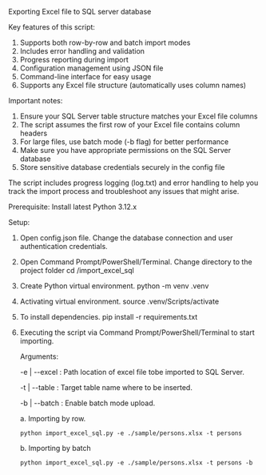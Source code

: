 Exporting Excel file to SQL server database

Key features of this script:

1.  Supports both row-by-row and batch import modes
2.  Includes error handling and validation
3.  Progress reporting during import
4.  Configuration management using JSON file
5.  Command-line interface for easy usage
6.  Supports any Excel file structure (automatically uses column names)

Important notes:

1. Ensure your SQL Server table structure matches your Excel file columns
2. The script assumes the first row of your Excel file contains column headers
3. For large files, use batch mode (-b flag) for better performance
4. Make sure you have appropriate permissions on the SQL Server database
5. Store sensitive database credentials securely in the config file

The script includes progress logging (log.txt) and error handling to help you track the import process and troubleshoot any issues that might arise.

Prerequisite:
Install latest Python 3.12.x

Setup:

1.  Open config.json file. Change the database connection and user authentication credentials.

2.  Open Command Prompt/PowerShell/Terminal. Change directory to the project folder
    cd <path>/import_excel_sql

3.  Create Python virtual environment.
    python -m venv .venv

4.  Activating virtual environment.
    source .venv/Scripts/activate

5.  To install dependencies.
    pip install -r requirements.txt

6.  Executing the script via Command Prompt/PowerShell/Terminal to start importing.

    Arguments:
    
    -e | --excel : Path location of excel file tobe imported to SQL Server.

    -t | --table : Target table name where to be inserted.

    -b | --batch : Enable batch mode upload.

    a. Importing by row.

        python import_excel_sql.py -e ./sample/persons.xlsx -t persons

    b. Importing by batch

        python import_excel_sql.py -e ./sample/persons.xlsx -t persons -b
